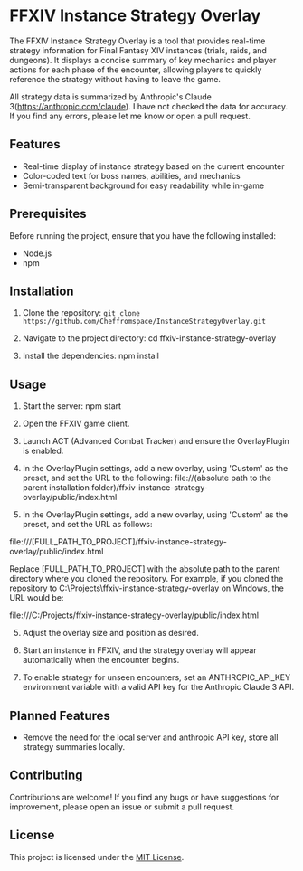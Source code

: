 # FFXIV Instance Strategy Overlay

The FFXIV Instance Strategy Overlay is a tool that provides real-time strategy information for Final Fantasy XIV instances (trials, raids, and dungeons). It displays a concise summary of key mechanics and player actions for each phase of the encounter, allowing players to quickly reference the strategy without having to leave the game.

All strategy data is summarized by Anthropic's Claude 3(https://anthropic.com/claude). I have not checked the data for accuracy. If you find any errors, please let me know or open a pull request.

## Features

- Real-time display of instance strategy based on the current encounter
- Color-coded text for boss names, abilities, and mechanics
- Semi-transparent background for easy readability while in-game

## Prerequisites

Before running the project, ensure that you have the following installed:

- Node.js
- npm

## Installation

1. Clone the repository:
`git clone https://github.com/Cheffromspace/InstanceStrategyOverlay.git`

2. Navigate to the project directory:
   cd ffxiv-instance-strategy-overlay

3. Install the dependencies:
   npm install

## Usage

1. Start the server:
   npm start

2. Open the FFXIV game client.

3. Launch ACT (Advanced Combat Tracker) and ensure the OverlayPlugin is enabled.

4. In the OverlayPlugin settings, add a new overlay, using 'Custom' as the preset, and set the URL to the following:
   file://(absolute path to the parent installation folder)/ffxiv-instance-strategy-overlay/public/index.html

5. In the OverlayPlugin settings, add a new overlay, using 'Custom' as the preset, and set the URL as follows:

file:///[FULL_PATH_TO_PROJECT]/ffxiv-instance-strategy-overlay/public/index.html

Replace [FULL_PATH_TO_PROJECT] with the absolute path to the parent directory where you cloned the repository. For example, if you cloned the repository to C:\Projects\ffxiv-instance-strategy-overlay on Windows, the URL would be:

file:///C:/Projects/ffxiv-instance-strategy-overlay/public/index.html

5. Adjust the overlay size and position as desired.

6. Start an instance in FFXIV, and the strategy overlay will appear automatically when the encounter begins.

7. To enable strategy for unseen encounters, set an ANTHROPIC_API_KEY environment variable with a valid API key for the Anthropic Claude 3 API.

## Planned Features

- Remove the need for the local server and anthropic API key, store all strategy summaries locally.

## Contributing

Contributions are welcome! If you find any bugs or have suggestions for improvement, please open an issue or submit a pull request.

## License

This project is licensed under the [MIT License](LICENSE).
